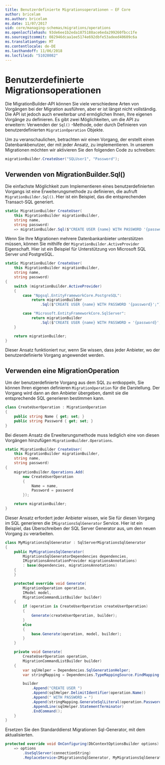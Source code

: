```yaml
---
title: Benutzerdefinierte Migrationsoperationen – EF Core
author: bricelam
ms.author: bricelam
ms.date: 11/07/2017
uid: core/managing-schemas/migrations/operations
ms.openlocfilehash: 93de6ee1b2eda1875188ace6eda299260fbcc1fe
ms.sourcegitcommit: 082946dcaa1ee5174e692dbfe53adeed40609c6a
ms.translationtype: MT
ms.contentlocale: de-DE
ms.lasthandoff: 11/06/2018
ms.locfileid: "51028082"
---
```

<a name="custom-migrations-operations"></a>Benutzerdefinierte Migrationsoperationen
============================
Die MigrationBuilder-API können Sie viele verschiedene Arten von Vorgängen bei der Migration ausführen, aber er ist längst nicht vollständig. Die API ist jedoch auch erweiterbar und ermöglichen Ihnen, Ihre eigenen Vorgänge zu definieren. Es gibt zwei Möglichkeiten, um die API zu erweitern: Verwenden der `Sql()` -Methode, oder durch Definieren von benutzerdefinierten `MigrationOperation` Objekte.

Um zu veranschaulichen, betrachten wir einen Vorgang, der erstellt einen Datenbankbenutzer, der mit jeder Ansatz, zu implementieren. In unserem Migrationen möchten wir aktivieren Sie den folgenden Code zu schreiben:

``` csharp
migrationBuilder.CreateUser("SQLUser1", "Password");
```

<a name="using-migrationbuildersql"></a>Verwenden von MigrationBuilder.Sql()
----------------------------
Die einfachste Möglichkeit zum Implementieren eines benutzerdefinierten Vorgangs ist eine Erweiterungsmethode zu definieren, die aufruft `MigrationBuilder.Sql()`.
Hier ist ein Beispiel, das die entsprechenden Transact-SQL generiert.

``` csharp
static MigrationBuilder CreateUser(
    this MigrationBuilder migrationBuilder,
    string name,
    string password)
    => migrationBuilder.Sql($"CREATE USER {name} WITH PASSWORD '{password}';");
```

Wenn Sie Ihre Migrationen mehrere Datenbankanbieter unterstützen müssen, können Sie mithilfe der `MigrationBuilder.ActiveProvider` Eigenschaft. Hier ist ein Beispiel für Unterstützung von Microsoft SQL Server und PostgreSQL.

``` csharp
static MigrationBuilder CreateUser(
    this MigrationBuilder migrationBuilder,
    string name,
    string password)
{
    switch (migrationBuilder.ActiveProvider)
    {
        case "Npgsql.EntityFrameworkCore.PostgreSQL":
            return migrationBuilder
                .Sql($"CREATE USER {name} WITH PASSWORD '{password}';");

        case "Microsoft.EntityFrameworkCore.SqlServer":
            return migrationBuilder
                .Sql($"CREATE USER {name} WITH PASSWORD = '{password}';");
    }

    return migrationBuilder;
}
```

Dieser Ansatz funktioniert nur, wenn Sie wissen, dass jeder Anbieter, wo der benutzerdefinierte Vorgang angewendet werden.

<a name="using-a-migrationoperation"></a>Verwenden eine MigrationOperation
---------------------------
Um der benutzerdefinierte Vorgang aus dem SQL zu entkoppeln, Sie können Ihren eigenen definieren `MigrationOperation` für die Darstellung. Der Vorgang wird dann an den Anbieter übergeben, damit sie die entsprechende SQL generieren bestimmen kann.

``` csharp
class CreateUserOperation : MigrationOperation
{
    public string Name { get; set; }
    public string Password { get; set; }
}
```

Bei diesem Ansatz die Erweiterungsmethode muss lediglich eine von diesen Vorgängen hinzufügen `MigrationBuilder.Operations`.

``` csharp
static MigrationBuilder CreateUser(
    this MigrationBuilder migrationBuilder,
    string name,
    string password)
{
    migrationBuilder.Operations.Add(
        new CreateUserOperation
        {
            Name = name,
            Password = password
        });

    return migrationBuilder;
}
```

Dieser Ansatz erfordert jeder Anbieter wissen, wie Sie für diesen Vorgang im SQL generieren die `IMigrationsSqlGenerator` Service. Hier ist ein Beispiel, das Überschreiben der SQL Server Generator aus, um den neuen Vorgang zu verarbeiten.

``` csharp
class MyMigrationsSqlGenerator : SqlServerMigrationsSqlGenerator
{
    public MyMigrationsSqlGenerator(
        MigrationsSqlGeneratorDependencies dependencies,
        IMigrationsAnnotationProvider migrationsAnnotations)
        : base(dependencies, migrationsAnnotations)
    {
    }

    protected override void Generate(
        MigrationOperation operation,
        IModel model,
        MigrationCommandListBuilder builder)
    {
        if (operation is CreateUserOperation createUserOperation)
        {
            Generate(createUserOperation, builder);
        }
        else
        {
            base.Generate(operation, model, builder);
        }
    }

    private void Generate(
        CreateUserOperation operation,
        MigrationCommandListBuilder builder)
    {
        var sqlHelper = Dependencies.SqlGenerationHelper;
        var stringMapping = Dependencies.TypeMappingSource.FindMapping(typeof(string));

        builder
            .Append("CREATE USER ")
            .Append(sqlHelper.DelimitIdentifier(operation.Name))
            .Append(" WITH PASSWORD = ")
            .Append(stringMapping.GenerateSqlLiteral(operation.Password))
            .AppendLine(sqlHelper.StatementTerminator)
            .EndCommand();
    }
}
```

Ersetzen Sie den Standarddienst Migrationen Sql-Generator, mit dem aktualisierten.

``` csharp
protected override void OnConfiguring(DbContextOptionsBuilder options)
    => options
        .UseSqlServer(connectionString)
        .ReplaceService<IMigrationsSqlGenerator, MyMigrationsSqlGenerator>();
```
